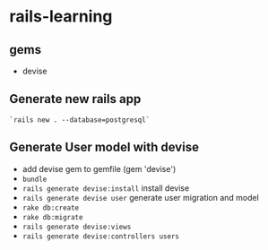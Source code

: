 # rails-learning
## gems
  * devise  

## Generate new rails app
    `rails new . --database=postgresql`

## Generate User model with devise
  * add devise gem to gemfile (gem 'devise')
  * `bundle`
  * `rails generate devise:install` install devise
  * `rails generate devise user` generate user migration and model
  * `rake db:create`
  * `rake db:migrate`
  * `rails generate devise:views`
  * `rails generate devise:controllers users`

